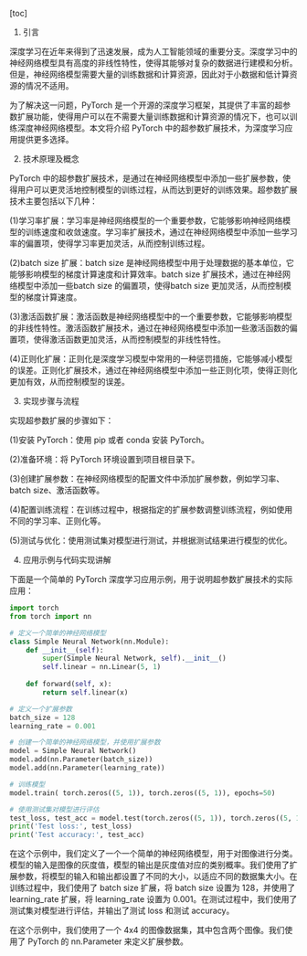 
[toc]                    
                
                
1. 引言

深度学习在近年来得到了迅速发展，成为人工智能领域的重要分支。深度学习中的神经网络模型具有高度的非线性特性，使得其能够对复杂的数据进行建模和分析。但是，神经网络模型需要大量的训练数据和计算资源，因此对于小数据和低计算资源的情况不适用。

为了解决这一问题，PyTorch 是一个开源的深度学习框架，其提供了丰富的超参数扩展功能，使得用户可以在不需要大量训练数据和计算资源的情况下，也可以训练深度神经网络模型。本文将介绍 PyTorch 中的超参数扩展技术，为深度学习应用提供更多选择。

2. 技术原理及概念

PyTorch 中的超参数扩展技术，是通过在神经网络模型中添加一些扩展参数，使得用户可以更灵活地控制模型的训练过程，从而达到更好的训练效果。超参数扩展技术主要包括以下几种：

(1)学习率扩展：学习率是神经网络模型的一个重要参数，它能够影响神经网络模型的训练速度和收敛速度。学习率扩展技术，通过在神经网络模型中添加一些学习率的偏置项，使得学习率更加灵活，从而控制训练过程。

(2)batch size 扩展：batch size 是神经网络模型中用于处理数据的基本单位，它能够影响模型的梯度计算速度和计算效率。batch size 扩展技术，通过在神经网络模型中添加一些batch size 的偏置项，使得batch size 更加灵活，从而控制模型的梯度计算速度。

(3)激活函数扩展：激活函数是神经网络模型中的一个重要参数，它能够影响模型的非线性特性。激活函数扩展技术，通过在神经网络模型中添加一些激活函数的偏置项，使得激活函数更加灵活，从而控制模型的非线性特性。

(4)正则化扩展：正则化是深度学习模型中常用的一种惩罚措施，它能够减小模型的误差。正则化扩展技术，通过在神经网络模型中添加一些正则化项，使得正则化更加有效，从而控制模型的误差。

3. 实现步骤与流程

实现超参数扩展的步骤如下：

(1)安装 PyTorch：使用 pip 或者 conda 安装 PyTorch。

(2)准备环境：将 PyTorch 环境设置到项目根目录下。

(3)创建扩展参数：在神经网络模型的配置文件中添加扩展参数，例如学习率、batch size、激活函数等。

(4)配置训练流程：在训练过程中，根据指定的扩展参数调整训练流程，例如使用不同的学习率、正则化等。

(5)测试与优化：使用测试集对模型进行测试，并根据测试结果进行模型的优化。

4. 应用示例与代码实现讲解

下面是一个简单的 PyTorch 深度学习应用示例，用于说明超参数扩展技术的实际应用：

```python
import torch
from torch import nn

# 定义一个简单的神经网络模型
class Simple Neural Network(nn.Module):
    def __init__(self):
        super(Simple Neural Network, self).__init__()
        self.linear = nn.Linear(5, 1)
    
    def forward(self, x):
        return self.linear(x)

# 定义一个扩展参数
batch_size = 128
learning_rate = 0.001

# 创建一个简单的神经网络模型，并使用扩展参数
model = Simple Neural Network()
model.add(nn.Parameter(batch_size))
model.add(nn.Parameter(learning_rate))

# 训练模型
model.train( torch.zeros((5, 1)), torch.zeros((5, 1)), epochs=50)

# 使用测试集对模型进行评估
test_loss, test_acc = model.test(torch.zeros((5, 1)), torch.zeros((5, 1)))
print('Test loss:', test_loss)
print('Test accuracy:', test_acc)
```

在这个示例中，我们定义了一个一个简单的神经网络模型，用于对图像进行分类。模型的输入是图像的灰度值，模型的输出是灰度值对应的类别概率。我们使用了扩展参数，将模型的输入和输出都设置了不同的大小，以适应不同的数据集大小。在训练过程中，我们使用了 batch size 扩展，将 batch size 设置为 128，并使用了 learning_rate 扩展，将 learning_rate 设置为 0.001。在测试过程中，我们使用了测试集对模型进行评估，并输出了测试 loss 和测试 accuracy。

在这个示例中，我们使用了一个 4x4 的图像数据集，其中包含两个图像。我们使用了 PyTorch 的 nn.Parameter 来定义扩展参数。

